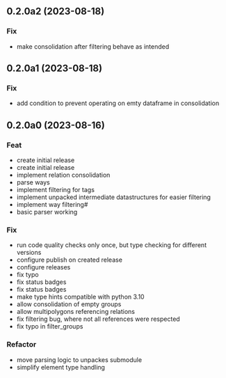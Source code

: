 ## 0.2.0a2 (2023-08-18)

### Fix

- make consolidation after filtering behave as intended

## 0.2.0a1 (2023-08-18)

### Fix

- add condition to prevent operating on emty dataframe in consolidation

## 0.2.0a0 (2023-08-16)

### Feat

- create initial release
- create initial release
- implement relation consolidation
- parse ways
- implement filtering for tags
- implement unpacked intermediate datastructures for easier filtering
- implement way filtering#
- basic parser working

### Fix

- run code quality checks only once, but type checking for different versions
- configure publish on created release
- configure releases
- fix typo
- fix status badges
- fix status badges
- make type hints compatible with python 3.10
- allow consolidation of empty groups
- allow multipolygons referencing relations
- fix filtering bug, where not all references were respected
- fix typo in filter_groups

### Refactor

- move parsing logic to unpackes submodule
- simplify element type handling
